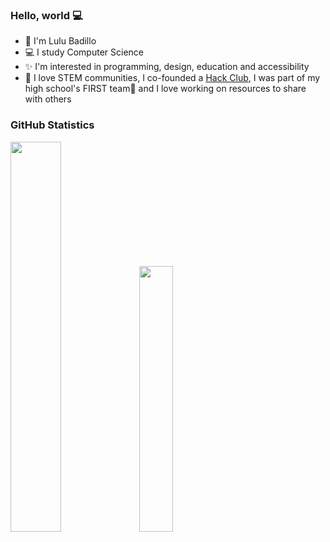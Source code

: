### Hello, world 💻
- 👋 I'm Lulu Badillo
- 💻 I study Computer Science  
- ✨ I'm interested in programming, design, education and accessibility
- 🚀 I love STEM communities, I co-founded a <a href="https://hackclub.com/">Hack Club</a>, I was part of my high school's FIRST team🤖 and I love working on resources to share with others

### GitHub Statistics
<img width="40%" src="https://github-readme-stats.vercel.app/api?username=louloubadillo&layout=compact&count_private=true&theme=vue-dark&show_icons=true"> <img width="33%" src="https://github-readme-stats.vercel.app/api/top-langs/?username=louloubadillo&count_private=true&layout=compact&theme=vue-dark"> 

<!--
**louloubadillo/louloubadillo** is a ✨ _special_ ✨ repository because its `README.md` (this file) appears on your GitHub profile.

Here are some ideas to get you started:

- 🔭 I’m currently working on ...
- 🌱 I’m currently learning ...
- 👯 I’m looking to collaborate on ...
- 🤔 I’m looking for help with ...
- 💬 Ask me about ...
- 📫 How to reach me: ...
- 😄 Pronouns: ...
- ⚡ Fun fact: ...
-->
